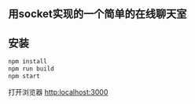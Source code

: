 ## 用socket实现的一个简单的在线聊天室 

## 安装
```bash
npm install
npm run build
npm start
```  
打开浏览器 [http:localhost:3000](http://localhost:3000)